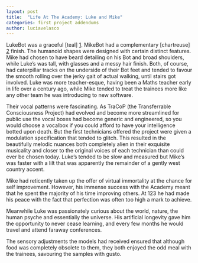 ```yaml
---
layout: post
title:  "Life At The Academy: Luke and Mike"
categories: first project addendums
author: luciavelasco
---
```



LukeBot was a graceful [teal] [1]. MikeBot had a complementary [chartreuse] [2] finish. The humanoid shapes were designed with certain distinct features. Mike had chosen to have beard detailing on his Bot and broad shoulders, while Luke’s was tall, with glasses and a messy hair finish. Both, of course, had caterpillar tracks on the underside of their Bot feet and tended to favour the smooth rolling over the jerky gait of actual walking, until stairs got involved. Luke was more teacher-esque, having been a Maths teacher early in life over a century ago, while Mike tended to treat the trainees more like any other team he was introducing to new software.

Their vocal patterns were fascinating. As TraCoP (the Transferrable Consciousness Project) had evolved and become more streamlined for public use the vocal boxes had become generic and engineered, so you would choose a vocalbox if you could afford to have your intelligence botted upon death. But the first technicians offered the project were given a modulation specification that tended to glitch. This resulted in the beautifully melodic nuances both completely alien in their exquisite musicality and closer to the original voices of each technician than could ever be chosen today. Luke’s tended to be slow and measured but Mike’s was faster with a lilt that was apparently the remainder of a gently west country accent.

Mike had reticently taken up the offer of virtual immortality at the chance for self improvement. However, his immense success with the Academy meant that he spent the majority of his time improving others. At 123 he had made his peace with the fact that perfection was often too high a mark to achieve.

Meanwhile Luke was passionately curious about the world, nature, the human psyche and essentially the universe. His artificial longevity gave him the opportunity to never cease learning, and every few months he would travel and attend faraway conferences.

The sensory adjustments the models had received ensured that although food was completely obsolete to them, they both enjoyed the odd meal with the trainees, savouring the samples with gusto. 


[1]: http://i.imgur.com/b3bNN7x.png/
[2]: http://www.colorcombos.com/images/colors/C9D255.png/